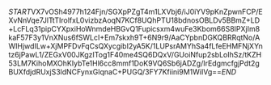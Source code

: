 $START$VX7vOSh4977h124Fjn/SGXpPZgT4m1LXVbj6/iJ0iYV9pKnZpwnFCP/EXvNnVqe7JlTtTIrolfxL0vizbzAoqN7KCf8UQhPTU18bdnosOBLDv5BBmZ+LD+LcFLq31pipCYXpxiHoWnmdeHBGvQ1Fupicsxm4wuFe3Kbom66S8IPXjIm8kaF57F3y1VnXNus6fSWLcI+Em7skxh9T+6N9r9/AaCYpbnDGKQBRRqtNo/AWIHjwdILw+XjMPFDvFqCsQXycgibI2yA5K/1LUPsrAMYhSa4fLfeEHMFNjXYntz6jPawL1/ZEGxV00JKgzITog1F40me4SQ6DQxV/GUoiNfup2sbLoIhSz/tKZH53LM7KihoMXOhKIybTe1Hl6cc8mmf1DoK9VQ6Sb6jADZg/IrEdgmcfgjPdt2gBUXfdjdRUxjS3ldNCFynxGlqnaC+PUGQ/3FY7Kfiini9M1WiIVg==$END$